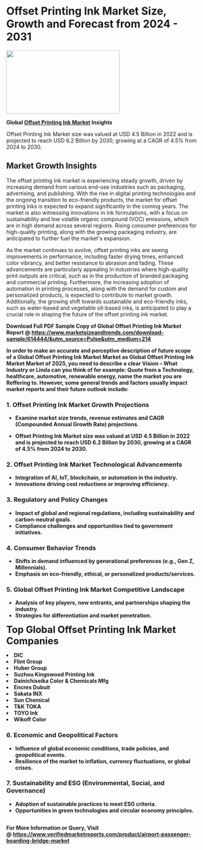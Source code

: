 <H1>Offset Printing Ink Market Size, Growth and Forecast from 2024 - 2031</H1><img class="aligncenter size-medium wp-image-584254" src="https://thirdeyenews.in/wp-content/uploads/2024/09/Global-Market-Research-300x168.jpeg" alt="" width="300" height="168" /><p><strong>Global&nbsp;<a href="https://www.marketsizeandtrends.com/download-sample/614444/&amp;utm_source=Pulse&amp;utm_medium=214">Offset Printing Ink Market</a> Insights</strong></p><p>Offset Printing Ink Market size was valued at USD 4.5 Billion in 2022 and is projected to reach USD 6.2 Billion by 2030, growing at a CAGR of 4.5% from 2024 to 2030.</p><p><h2>Market Growth Insights</h2> <p>The offset printing ink market is experiencing steady growth, driven by increasing demand from various end-use industries such as packaging, advertising, and publishing. With the rise in digital printing technologies and the ongoing transition to eco-friendly products, the market for offset printing inks is expected to expand significantly in the coming years. The market is also witnessing innovations in ink formulations, with a focus on sustainability and low volatile organic compound (VOC) emissions, which are in high demand across several regions. Rising consumer preferences for high-quality printing, along with the growing packaging industry, are anticipated to further fuel the market's expansion.</p> <p><strong></strong></p> <p>As the market continues to evolve, offset printing inks are seeing improvements in performance, including faster drying times, enhanced color vibrancy, and better resistance to abrasion and fading. These advancements are particularly appealing in industries where high-quality print outputs are critical, such as in the production of branded packaging and commercial printing. Furthermore, the increasing adoption of automation in printing processes, along with the demand for custom and personalized products, is expected to contribute to market growth. Additionally, the growing shift towards sustainable and eco-friendly inks, such as water-based and vegetable oil-based inks, is anticipated to play a crucial role in shaping the future of the offset printing ink market. <p><strong></p><p><span class=""><strong>Download Full PDF Sample Copy of Global Offset Printing Ink Market Report</strong> @ <a href="https://www.marketsizeandtrends.com/download-sample/614444/&amp;utm_source=Pulse&amp;utm_medium=214" target="_blank">https://www.marketsizeandtrends.com/download-sample/614444/&amp;utm_source=Pulse&amp;utm_medium=214</a></span></p><p>In order to make an accurate and perceptive description of future scope of a Global&nbsp;Offset Printing Ink Market Market as Global&nbsp;Offset Printing Ink Market Market of 2025, you need to describe a clear Vision &ndash; What Industry or Linda can you think of for example: Quote from a Technology, healthcare, automotive, renewable energy, name the market you are Reffering to. However, some general trends and factors usually impact market reports and their future outlook include:</p><h3>1.&nbsp;<strong>Offset Printing Ink Market Growth Projections</strong></h3><ul><li>Examine market size trends, revenue estimates and CAGR (Compounded Annual Growth Rate) projections.</li><li><p>Offset Printing Ink Market size was valued at USD 4.5 Billion in 2022 and is projected to reach USD 6.2 Billion by 2030, growing at a CAGR of 4.5% from 2024 to 2030.</p></li></ul><h3>2.&nbsp;<strong>Offset Printing Ink Market Technological Advancements</strong></h3><ul><li>Integration of AI, IoT, blockchain, or automation in the industry.</li><li>Innovations driving cost reductions or improving efficiency.</li></ul><h3>3.&nbsp;<strong>Regulatory and Policy Changes</strong></h3><ul><li>Impact of global and regional regulations, including sustainability and carbon-neutral goals.</li><li>Compliance challenges and opportunities tied to government initiatives.</li></ul><h3>4.&nbsp;<strong>Consumer Behavior Trends</strong></h3><ul><li>Shifts in demand influenced by generational preferences (e.g., Gen Z, Millennials).</li><li>Emphasis on eco-friendly, ethical, or personalized products/services.</li></ul><h3>5.&nbsp;<strong>Global Offset Printing Ink Market Competitive Landscape</strong></h3><ul><li>Analysis of key players, new entrants, and partnerships shaping the industry.</li><li>Strategies for differentiation and market penetration.</li></ul><p data-pm-slice="1 1 []"><span style="color: inherit; font-family: inherit; font-size: 25px;">Top Global Offset Printing Ink Market Companies</span></p><div class="" data-test-id=""><p><li> DIC</li><li> Flint Group</li><li> Huber Group</li><li> Suzhou Kingswood Printing Ink</li><li> Dainichiseika Color & Chemicals Mfg</li><li> Encres Dubuit</li><li> Sakata INX</li><li> Sun Chemical</li><li> T&K TOKA</li><li> TOYO Ink</li><li> Wikoff Color</li></p></div><h3>6.&nbsp;<strong>Economic and Geopolitical Factors</strong></h3><ul><li>Influence of global economic conditions, trade policies, and geopolitical events.</li><li>Resilience of the market to inflation, currency fluctuations, or global crises.</li></ul><h3>7.&nbsp;<strong>Sustainability and ESG (Environmental, Social, and Governance)</strong></h3><ul><li>Adoption of sustainable practices to meet ESG criteria.</li><li>Opportunities in green technologies and circular economy principles.</li></ul><h2><strong style="font-size: 14px;">For More Information or Query, Visit @&nbsp;</strong><a style="background-color: #ffffff; font-size: 14px;" href="https://www.marketsizeandtrends.com/report/offset-printing-ink-market/" target="_blank">https://www.verifiedmarketreports.com/product/airport-passenger-boarding-bridge-market</a></h2>
